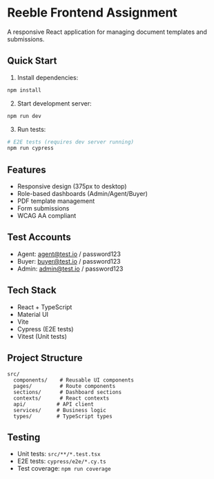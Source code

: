 # Reeble Frontend Assignment

A responsive React application for managing document templates and submissions.

## Quick Start

1. Install dependencies:
```bash
npm install
```

2. Start development server:
```bash
npm run dev
```

3. Run tests:
```bash
# E2E tests (requires dev server running)
npm run cypress
```

## Features

- Responsive design (375px to desktop)
- Role-based dashboards (Admin/Agent/Buyer)
- PDF template management
- Form submissions
- WCAG AA compliant

## Test Accounts

- Agent: agent@test.io / password123
- Buyer: buyer@test.io / password123
- Admin: admin@test.io / password123

## Tech Stack

- React + TypeScript
- Material UI
- Vite
- Cypress (E2E tests)
- Vitest (Unit tests)

## Project Structure

```
src/
  components/    # Reusable UI components
  pages/         # Route components
  sections/      # Dashboard sections
  contexts/      # React contexts
  api/          # API client
  services/     # Business logic
  types/        # TypeScript types
```

## Testing

- Unit tests: `src/**/*.test.tsx`
- E2E tests: `cypress/e2e/*.cy.ts`
- Test coverage: `npm run coverage` 